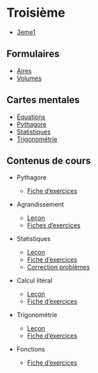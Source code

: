 # Troisième

- [3eme1](./3eme1.md)


## Formulaires

- [Aires](./3eme/formulaire_aires.pdf)
- [Volumes](./3eme/formulaire_volumes.pdf)

## Cartes mentales

- [Équations](./3eme/cartes/t-carte-equations.pdf)
- [Pythagore](./3eme/cartes/t-carte-pythagore.pdf)
- [Statistiques](./3eme/cartes/t-carte-statistiques.pdf)
- [Trigonométrie](./3eme/cartes/t-carte-trigonometrie.pdf)

## Contenus de cours 

- Pythagore
	- [Fiche d’exercices](./3eme/3991_pythagore_exercices_co.pdf)

- Agrandissement
	- [Leçon](./3eme/301_agrandissement_cours.pdf)
	- [Fiches d’exercices](./3eme/301_agrandissement_exercices.pdf)

- Statistiques
	- [Leçon](./3eme/302_statistiques_cours.pdf)
	- [Fiche d’exercices](./3eme/302_statistiques_exercices.pdf)
	- [Correction problèmes](./3eme/302_statistiques_exercices_correctionPB.pdf)

- Calcul litéral
	- [Leçon](./3eme/303_litteral_cours.pdf)
	- [Fiche d’exercices](./3eme/303_litteral_exercices.pdf)
	
- Trigonométrie
	- [Leçon](./3eme/304_trigonometrie_cours.pdf)
	- [Fiche d’exercices](./3eme/304_trigonometrie_exercices.pdf)
	
- Fonctions
	- [Fiche d’exercices](./3eme/305_fonctions_exercices.pdf)
